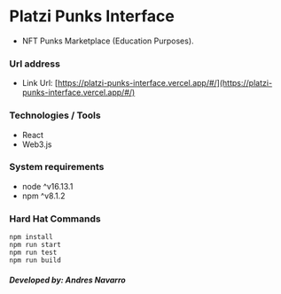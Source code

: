 # Platzi Punks Interface

- NFT Punks Marketplace (Education Purposes).

### Url address

- Link Url: [https://platzi-punks-interface.vercel.app/#/](https://platzi-punks-interface.vercel.app/#/)

### Technologies / Tools

- React
- Web3.js

### System requirements

- node ^v16.13.1
- npm ^v8.1.2

### Hard Hat Commands

```shell
npm install
npm run start
npm run test
npm run build
```
##### Developed by: Andres Navarro
